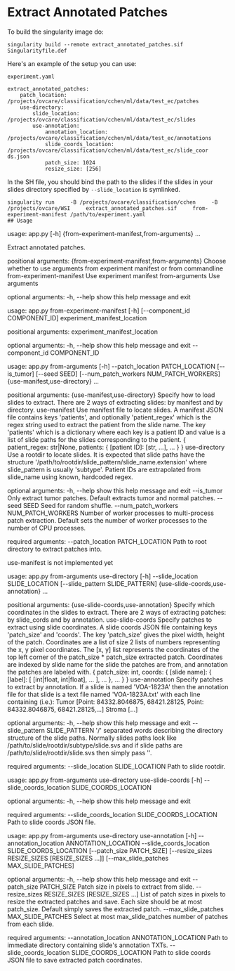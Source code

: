 # Extract Annotated Patches

To build the singularity image do:

```
singularity build --remote extract_annotated_patches.sif Singularityfile.def
```

Here's an example of the setup you can use:

`experiment.yaml`

```
extract_annotated_patches:
    patch_location: /projects/ovcare/classification/cchen/ml/data/test_ec/patches
    use-directory:
        slide_location: /projects/ovcare/classification/cchen/ml/data/test_ec/slides
        use-annotation:
            annotation_location: /projects/ovcare/classification/cchen/ml/data/test_ec/annotations
            slide_coords_location: /projects/ovcare/classification/cchen/ml/data/test_ec/slide_coor
ds.json
            patch_size: 1024
            resize_size: [256]
```

In the SH file, you should bind the path to the slides if the slides in your slides directory specified by `--slide_location` is symlinked.

```
singularity run     -B /projects/ovcare/classification/cchen     -B /projects/ovcare/WSI     extract_annotated_patches.sif     from-experiment-manifest /path/to/experiment.yaml 
## Usage

```
usage: app.py [-h] {from-experiment-manifest,from-arguments} ...

Extract annotated patches.

positional arguments:
  {from-experiment-manifest,from-arguments}
                        Choose whether to use arguments from experiment
                        manifest or from commandline
    from-experiment-manifest
                        Use experiment manifest
    from-arguments      Use arguments

optional arguments:
  -h, --help            show this help message and exit

usage: app.py from-experiment-manifest [-h] [--component_id COMPONENT_ID]
                                       experiment_manifest_location

positional arguments:
  experiment_manifest_location

optional arguments:
  -h, --help            show this help message and exit
  --component_id COMPONENT_ID

usage: app.py from-arguments [-h] --patch_location PATCH_LOCATION [--is_tumor]
                             [--seed SEED]
                             [--num_patch_workers NUM_PATCH_WORKERS]
                             {use-manifest,use-directory} ...

positional arguments:
  {use-manifest,use-directory}
                        Specify how to load slides to extract. There are 2
                        ways of extracting slides: by manifest and by
                        directory.
    use-manifest        Use manifest file to locate slides. A manifest JSON
                        file contains keys 'patients', and optionally
                        'patient_regex' which is the regex string used to
                        extract the patient from the slide name. The key
                        'patients' which is a dictionary where each key is a
                        patient ID and value is a list of slide paths for the
                        slides corresponding to the patient. { patient_regex:
                        str|None, patients: { [patient ID]: [str, ...], ... }
                        }
    use-directory       Use a rootdir to locate slides. It is expected that
                        slide paths have the structure
                        '/path/to/rootdir/slide_pattern/slide_name.extension'
                        where slide_pattern is usually 'subtype'. Patient IDs
                        are extrapolated from slide_name using known,
                        hardcoded regex.

optional arguments:
  -h, --help            show this help message and exit
  --is_tumor            Only extract tumor patches. Default extracts tumor and
                        normal patches.
  --seed SEED           Seed for random shuffle.
  --num_patch_workers NUM_PATCH_WORKERS
                        Number of worker processes to multi-process patch
                        extraction. Default sets the number of worker
                        processes to the number of CPU processes.

required arguments:
  --patch_location PATCH_LOCATION
                        Path to root directory to extract patches into.

use-manifest is not implemented yet

usage: app.py from-arguments use-directory [-h] --slide_location
                                           SLIDE_LOCATION
                                           [--slide_pattern SLIDE_PATTERN]
                                           {use-slide-coords,use-annotation}
                                           ...

positional arguments:
  {use-slide-coords,use-annotation}
                        Specify which coordinates in the slides to extract.
                        There are 2 ways of extracting patches: by slide_cords
                        and by annotation.
    use-slide-coords    Specify patches to extract using slide coordinates. A
                        slide coords JSON file containing keys 'patch_size'
                        and 'coords'. The key 'patch_size' gives the pixel
                        width, height of the patch. Coordinates are a list of
                        size 2 lists of numbers representing the x, y pixel
                        coordinates. The [x, y] list represents the
                        coordinates of the top left corner of the patch_size *
                        patch_size extracted patch. Coordinates are indexed by
                        slide name for the slide the patches are from, and
                        annotation the patches are labeled with. { patch_size:
                        int, coords: { [slide name]: { [label]: [ [int|float,
                        int|float], ... ], ... }, ... } }
    use-annotation      Specify patches to extract by annotation. If a slide
                        is named 'VOA-1823A' then the annotation file for that
                        slide is a text file named 'VOA-1823A.txt' with each
                        line containing (i.e.): Tumor [Point: 84332.8046875,
                        68421.28125, Point: 84332.8046875, 68421.28125,...]
                        Stroma [...]

optional arguments:
  -h, --help            show this help message and exit
  --slide_pattern SLIDE_PATTERN
                        '/' separated words describing the directory structure
                        of the slide paths. Normally slides paths look like
                        /path/to/slide/rootdir/subtype/slide.svs and if slide
                        paths are /path/to/slide/rootdir/slide.svs then simply
                        pass ''.

required arguments:
  --slide_location SLIDE_LOCATION
                        Path to slide rootdir.

usage: app.py from-arguments use-directory use-slide-coords
       [-h] --slide_coords_location SLIDE_COORDS_LOCATION

optional arguments:
  -h, --help            show this help message and exit

required arguments:
  --slide_coords_location SLIDE_COORDS_LOCATION
                        Path to slide coords JSON file.

usage: app.py from-arguments use-directory use-annotation [-h]
                                                          --annotation_location
                                                          ANNOTATION_LOCATION
                                                          --slide_coords_location
                                                          SLIDE_COORDS_LOCATION
                                                          [--patch_size PATCH_SIZE]
                                                          [--resize_sizes RESIZE_SIZES [RESIZE_SIZES ...]]
                                                          [--max_slide_patches MAX_SLIDE_PATCHES]

optional arguments:
  -h, --help            show this help message and exit
  --patch_size PATCH_SIZE
                        Patch size in pixels to extract from slide.
  --resize_sizes RESIZE_SIZES [RESIZE_SIZES ...]
                        List of patch sizes in pixels to resize the extracted
                        patches and save. Each size should be at most
                        patch_size. Default simply saves the extracted patch.
  --max_slide_patches MAX_SLIDE_PATCHES
                        Select at most max_slide_patches number of patches
                        from each slide.

required arguments:
  --annotation_location ANNOTATION_LOCATION
                        Path to immediate directory containing slide's
                        annotation TXTs.
  --slide_coords_location SLIDE_COORDS_LOCATION
                        Path to slide coords JSON file to save extracted patch
                        coordinates.
```

